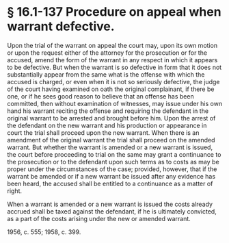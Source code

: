 # § 16.1-137 Procedure on appeal when warrant defective.

<p>Upon the trial of the warrant on appeal the court may, upon its own motion or upon the request either of the attorney for the prosecution or for the accused, amend the form of the warrant in any respect in which it appears to be defective. But when the warrant is so defective in form that it does not substantially appear from the same what is the offense with which the accused is charged, or even when it is not so seriously defective, the judge of the court having examined on oath the original complainant, if there be one, or if he sees good reason to believe that an offense has been committed, then without examination of witnesses, may issue under his own hand his warrant reciting the offense and requiring the defendant in the original warrant to be arrested and brought before him. Upon the arrest of the defendant on the new warrant and his production or appearance in court the trial shall proceed upon the new warrant. When there is an amendment of the original warrant the trial shall proceed on the amended warrant. But whether the warrant is amended or a new warrant is issued, the court before proceeding to trial on the same may grant a continuance to the prosecution or to the defendant upon such terms as to costs as may be proper under the circumstances of the case; provided, however, that if the warrant be amended or if a new warrant be issued after any evidence has been heard, the accused shall be entitled to a continuance as a matter of right.</p><p>When a warrant is amended or a new warrant is issued the costs already accrued shall be taxed against the defendant, if he is ultimately convicted, as a part of the costs arising under the new or amended warrant.</p><p>1956, c. 555; 1958, c. 399.</p>